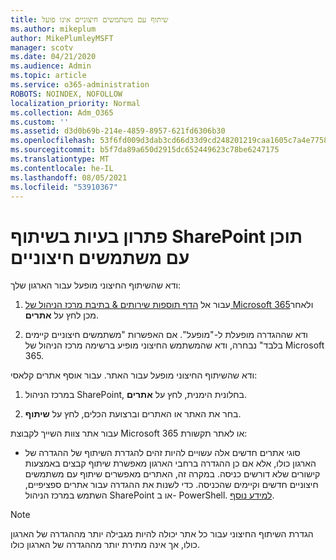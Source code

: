 ```yaml
---
title: שיתוף עם משתמשים חיצוניים אינו פועל
ms.author: mikeplum
author: MikePlumleyMSFT
manager: scotv
ms.date: 04/21/2020
ms.audience: Admin
ms.topic: article
ms.service: o365-administration
ROBOTS: NOINDEX, NOFOLLOW
localization_priority: Normal
ms.collection: Adm_O365
ms.custom: ''
ms.assetid: d3d0b69b-214e-4859-8957-621fd6306b30
ms.openlocfilehash: 53f6fd009d3dab3cd66d33d9cd248201219caa1605c7a4e7758a5a8d720f68c2
ms.sourcegitcommit: b5f7da89a650d2915dc652449623c78be6247175
ms.translationtype: MT
ms.contentlocale: he-IL
ms.lasthandoff: 08/05/2021
ms.locfileid: "53910367"
---
```

# <a name="fix-problems-sharing-sharepoint-content-with-external-users"></a>פתרון בעיות בשיתוף SharePoint תוכן עם משתמשים חיצוניים

ודא שהשיתוף החיצוני מופעל עבור הארגון שלך:
  
1. עבור אל [הדף תוספות שירותים &amp; בתיבת מרכז הניהול של Microsoft 365](https://portal.office.com/adminportal/home#/Settings/ServicesAndAddIns)ולאחר מכן לחץ על **אתרים**.
    
2. ודא שההגדרה מופעלת ל-"מופעל". אם האפשרות "משתמשים חיצוניים קיימים בלבד" נבחרה, ודא שהמשתמש החיצוני מופיע ברשימה מרכז הניהול של Microsoft 365.
    
ודא שהשיתוף החיצוני מופעל עבור האתר. עבור אוסף אתרים קלאסי:
  
1. במרכז הניהול SharePoint, בחלונית הימנית, לחץ על **אתרים**.
    
2. בחר את האתר או האתרים וברצועת הכלים, לחץ על **שיתוף**.
    
עבור אתר צוות השייך לקבוצת Microsoft 365 או לאתר תקשורת:
  
- סוגי אתרים חדשים אלה עשויים להיות זהים להגדרת השיתוף של ההגדרה של הארגון כולו, אלא אם כן ההגדרה ברחבי הארגון מאפשרת שיתוף קבצים באמצעות קישורים שלא דורשים כניסה. במקרה זה, האתרים מאפשרים שיתוף עם משתמשים חיצוניים חדשים וקיימים שהכניסה. כדי לשנות את ההגדרה עבור אתרים ספציפיים, השתמש במרכז הניהול SharePoint או ב- PowerShell. [למידע נוסף](https://go.microsoft.com/fwlink/?linkid=871863).
    
> [!NOTE]
> הגדרת השיתוף החיצוני עבור כל אתר יכולה להיות מגבילה יותר מההגדרה של הארגון כולו, אך אינה מתירת יותר מההגדרה של הארגון כולו. 
  

